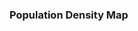 <div class="card">
  <h3>Population Density Map</h3>
  <script type="module">
    import("https://cdn.jsdelivr.net/npm/eurostat-map@4.1.39/+esm").then(({ default: eurostatmap }) => {
      eurostatmap
        .map("ch")
        .title("Population density in Europe")
        .stat({ eurostatDatasetCode: "demo_r_d3dens", unitText: "people/km²" })
        .legend({ x: 500, y: 180, title: "Density, people/km²" })
        .build(document.getElementById("eurostat-map"));
    }).catch(console.error);
    </script>
</div>